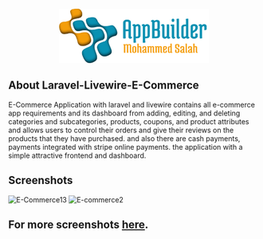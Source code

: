 <p align="center"><img src="logo-repo.png" width="300"></p>

## About Laravel-Livewire-E-Commerce

E-Commerce Application with laravel and livewire contains all e-commerce app requirements and its dashboard from adding, editing, and deleting categories and subcategories, products, coupons, and product attributes and allows users to control their orders and give their reviews on the products that they have purchased. and also there are cash payments, payments integrated with stripe online payments. the application with a simple attractive frontend and dashboard.

## Screenshots


![E-Commerce13](https://user-images.githubusercontent.com/109177230/201050632-1e9ba8af-d3b7-4670-b010-7fa0983806cd.png)
![E-commerce2](https://user-images.githubusercontent.com/109177230/201050637-8c698a1a-5a94-42f8-b39d-49a87bfbeb7a.png)

## For more screenshots [here](screenshots/SCREENSHOTS.md).
